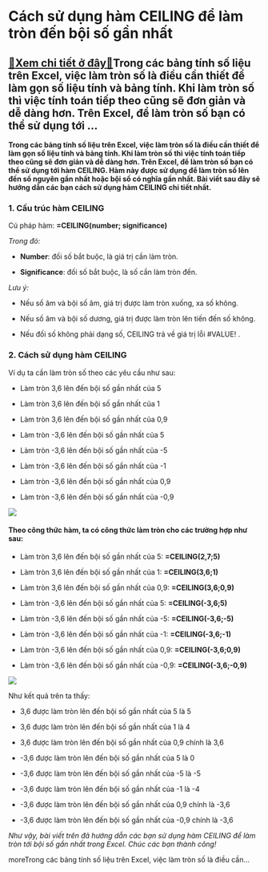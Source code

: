 Cách sử dụng hàm CEILING để làm tròn đến bội số gần nhất
========================================================

[:gift:Xem chi tiết ở đây:gift:](https://hddtvn.com/cach-su-dung-ham-ceiling-de-lam-tron-den-boi-so-gan-nhat/)Trong các bảng tính số liệu trên Excel, việc làm tròn số là điều cần thiết để làm gọn số liệu tính và bảng tính. Khi làm tròn số thì việc tính toán tiếp theo cũng sẽ đơn giản và dễ dàng hơn. Trên Excel, để làm tròn số bạn có thể sử dụng tới …
--------------------------------------------------------------------------------------------------------------------------------------------------------------------------------------------------------------------------------------------------

**Trong các bảng tính số liệu trên Excel, việc làm tròn số là điều cần thiết để làm gọn số liệu tính và bảng tính. Khi làm tròn số thì việc tính toán tiếp theo cũng sẽ đơn giản và dễ dàng hơn. Trên Excel, để làm tròn số bạn có thể sử dụng tới hàm CEILING. Hàm này được sử dụng để làm tròn số lên đến số nguyên gần nhất hoặc bội số có nghĩa gần nhất. Bài viết sau đây sẽ hướng dẫn các bạn cách sử dụng hàm CEILING chi tiết nhất.**


### 1. Cấu trúc hàm CEILING


Cú pháp hàm: **=CEILING(number; significance)**


*Trong đó:*




* **Number**: đối số bắt buộc, là giá trị cần làm tròn.

* **Significance**: đối số bắt buộc, là số cần làm tròn đến.



*Lưu ý:*




* Nếu số âm và bội số âm, giá trị được làm tròn xuống, xa số không.

* Nếu số âm và bội số dương, giá trị được làm tròn lên tiến đến số không.

* Nếu đối số không phải dạng số, CEILING trả về giá trị lỗi #VALUE! .



### 2. Cách sử dụng hàm CEILING


Ví dụ ta cần làm tròn số theo các yêu cầu như sau:




* Làm tròn 3,6 lên đến bội số gần nhất của 5

* Làm tròn 3,6 lên đến bội số gần nhất của 1

* Làm tròn 3,6 lên đến bội số gần nhất của 0,9

* Làm tròn -3,6 lên đến bội số gần nhất của 5

* Làm tròn -3,6 lên đến bội số gần nhất của -5

* Làm tròn -3,6 lên đến bội số gần nhất của -1

* Làm tròn -3,6 lên đến bội số gần nhất của 0,9

* Làm tròn -3,6 lên đến bội số gần nhất của -0,9



![](https://hddtvn.com/wp-content/uploads/2021/01/LcGQ0ng.png)


#### Theo công thức hàm, ta có công thức làm tròn cho các trường hợp như sau:




* Làm tròn 3,6 lên đến bội số gần nhất của 5: **=CEILING(2,7;5)**

* Làm tròn 3,6 lên đến bội số gần nhất của 1: **=CEILING(3,6;1)**

* Làm tròn 3,6 lên đến bội số gần nhất của 0,9: **=CEILING(3,6;0,9)**

* Làm tròn -3,6 lên đến bội số gần nhất của 5: **=CEILING(-3,6;5)**

* Làm tròn -3,6 lên đến bội số gần nhất của -5: **=CEILING(-3,6;-5)**

* Làm tròn -3,6 lên đến bội số gần nhất của -1: **=CEILING(-3,6;-1)**

* Làm tròn -3,6 lên đến bội số gần nhất của 0,9: **=CEILING(-3,6;0,9)**

* Làm tròn -3,6 lên đến bội số gần nhất của -0,9: **=CEILING(-3,6;-0,9)**



![](https://hddtvn.com/wp-content/uploads/2021/01/tVjdXfe.png)


Như kết quả trên ta thấy:




* 3,6 được làm tròn lên đến bội số gần nhất của 5 là 5

* 3,6 được làm tròn lên đến bội số gần nhất của 1 là 4

* 3,6 được làm tròn lên đến bội số gần nhất của 0,9 chính là 3,6

* -3,6 được làm tròn lên đến bội số gần nhất của 5 là 0

* -3,6 được làm tròn lên đến bội số gần nhất của -5 là -5

* -3,6 được làm tròn lên đến bội số gần nhất của -1 là -4

* -3,6 được làm tròn lên đến bội số gần nhất của 0,9 chính là -3,6

* -3,6 được làm tròn lên đến bội số gần nhất của -0,9 chính là -3,6



*Như vậy, bài viết trên đã hướng dẫn các bạn sử dụng hàm CEILING để làm tròn tới bội số gần nhất trong Excel. Chúc các bạn thành công!*


moreTrong các bảng tính số liệu trên Excel, việc làm tròn số là điều cần…

